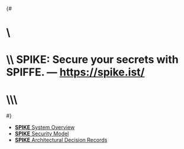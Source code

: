 {#
# \\
# \\\\ SPIKE: Secure your secrets with SPIFFE. — https://spike.ist/
# \\\\\\
#}

* [**SPIKE** System Overview](@/architecture/system-overview.md)
* [**SPIKE** Security Model](@/architecture/security-model.md)
* [**SPIKE** Architectural Decision Records](@/architecture/architectural-decision-records.md)